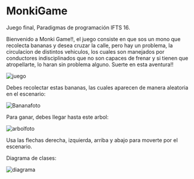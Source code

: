 # MonkiGame

Juego final, Paradigmas de programación IFTS 16.

Bienvenido a Monki Game!!, el juego consiste en que sos un mono que recolecta bananas y desea cruzar la calle, pero hay un problema, la circulacion de distintos vehiculos, los cuales son manejados por conductores indisciplinados que no son capaces de frenar y si tienen que atropellarte, lo haran sin problema alguno. Suerte en esta aventura!! 

![juego](https://user-images.githubusercontent.com/90361199/146606872-a7ccfdbd-7fa5-4fa2-9052-5f74b300403e.JPG)


Debes recolectar estas bananas, las cuales aparecen de manera aleatoria en el escenario:

![Bananafoto](https://user-images.githubusercontent.com/90361199/146607247-429cf000-205c-4418-90d6-95b4dc71e80b.JPG)


Para ganar, debes llegar hasta este arbol:

![arbolfoto](https://user-images.githubusercontent.com/90361199/146607269-2be37603-04b7-409e-a776-670b1d7aeb12.JPG)


Usa las flechas derecha, izquierda, arriba y abajo para moverte por el escenario.


Diagrama de clases:

![diagrama](https://user-images.githubusercontent.com/90361199/146607546-a2dc7d98-93b8-4c4a-b2af-c6e3dd0e3969.png)

